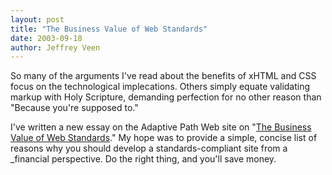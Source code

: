 ```yaml
--- 
layout: post
title: "The Business Value of Web Standards"
date: 2003-09-18
author: Jeffrey Veen
---
```

So many of the arguments I've read about the benefits of xHTML and CSS focus on the technological implecations. Others simply equate validating markup with Holy Scripture, demanding perfection for no other reason than "Because you're supposed to."

I've written a new essay on the Adaptive Path Web site on "<a href="http://www.adaptivepath.com/publications/essays/archives/000266.php">The Business Value of Web Standards</a>." My hope was to provide a simple, concise list of reasons why you should develop a standards-compliant site from a _financial perspective. Do the right thing, and you'll save money.
&#8203;